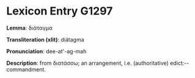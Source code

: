 # Lexicon Entry G1297

**Lemma**: διάταγμα

**Transliteration (xlit)**: diátagma

**Pronunciation**: dee-at'-ag-mah

**Description**:
from διατάσσω; an arrangement, i.e. (authoritative) edict:--commandment.
